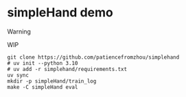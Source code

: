 # simpleHand demo

> [!WARNING]
> WIP

```shell
git clone https://github.com/patiencefromzhou/simplehand
# uv init --python 3.10
# uv add -r simplehand/requirements.txt
uv sync
mkdir -p simpleHand/train_log
make -C simpleHand eval
```
